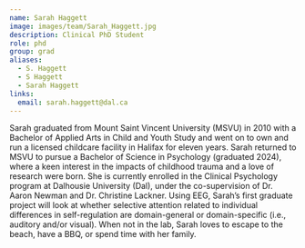 ```yaml
---
name: Sarah Haggett
image: images/team/Sarah_Haggett.jpg
description: Clinical PhD Student
role: phd
group: grad
aliases:
  - S. Haggett
  - S Haggett
  - Sarah Haggett
links:
  email: sarah.haggett@dal.ca
---
```


Sarah graduated from Mount Saint Vincent University (MSVU) in 2010 with a Bachelor of Applied Arts in Child and Youth Study and went on to own and run a licensed childcare facility in Halifax for eleven years. Sarah returned to MSVU to pursue a Bachelor of Science in Psychology (graduated 2024), where a keen interest in the impacts of childhood trauma and a love of research were born. She is currently enrolled in the Clinical Psychology program at Dalhousie University (Dal), under the co-supervision of Dr. Aaron Newman and Dr. Christine Lackner. Using EEG, Sarah’s first graduate project will look at whether selective attention related to individual differences in self-regulation are domain-general or domain-specific (i.e., auditory and/or visual). When not in the lab, Sarah loves to escape to the beach, have a BBQ, or spend time with her family.
